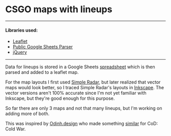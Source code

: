 
# CSGO maps with lineups

---

#### Libraries used:

 - [Leaflet](https://leafletjs.com/)
 - [Public Google Sheets Parser](https://www.npmjs.com/package/public-google-sheets-parser)
 - [jQuery](https://jquery.com/)
---
Data for lineups is stored in a Google Sheets [spreadsheet](https://docs.google.com/spreadsheets/d/1sYULbY9FQ3vcG12ir19uQmyms2oCgzHTprKE-YrcsRc) which is then parsed and added to a leaflet map.

For the map layouts I first used [Simple Radar](https://readtldr.gg/simpleradar), but later realized that vector maps would look better, so I traced Simple Radar's layouts in [Inkscape](https://inkscape.org/). The vector versions aren't 100% accurate since I'm not yet familiar with Inkscape, but they're good enough for this purpose.

So far there are only 3 maps and not that many lineups, but I'm working on adding more of both.

This was inspired by [Odinh.design](https://github.com/Miss-placed) who made something [similar](https://declassified.netlify.app/) for CoD: Cold War.
